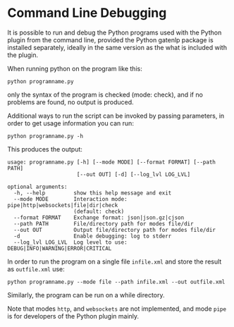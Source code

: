 # Command Line Debugging

It is possible to run and debug the Python programs used with the Python plugin
from the command line, provided the Python gatenlp package is installed separately, ideally in the same version as the what is included with the plugin. 

When running python on the program like this:

```
python programname.py
```

only the syntax of the program is checked (mode: check), and if no problems are found, no output is produced. 

Additional ways to run the script can be invoked by passing parameters, in order to get usage information you can run:

```
python programname.py -h
```

This produces the output:

```
usage: programname.py [-h] [--mode MODE] [--format FORMAT] [--path PATH]
                      [--out OUT] [-d] [--log_lvl LOG_LVL]

optional arguments:
  -h, --help         show this help message and exit
  --mode MODE        Interaction mode: pipe|http|websockets|file|dir|check
                     (default: check)
  --format FORMAT    Exchange format: json|json.gz|cjson
  --path PATH        File/directory path for modes file/dir
  --out OUT          Output file/directory path for modes file/dir
  -d                 Enable debugging: log to stderr
  --log_lvl LOG_LVL  Log level to use: DEBUG|INFO|WARNING|ERROR|CRITICAL
```

In order to run the program on a single file `infile.xml` and store the result as `outfile.xml` use:

```
python programname.py --mode file --path infile.xml --out outfile.xml 
```

Similarly, the program can be run on a while directory. 

Note that modes `http`, and `websockets` are not implemented, and
mode `pipe` is for developers of the Python plugin mainly.